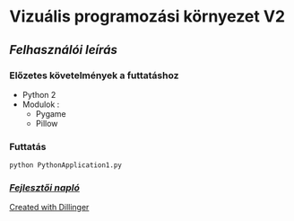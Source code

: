 # Vizuális programozási környezet V2

## _Felhasználói leírás_

### Előzetes követelmények a futtatáshoz
+ Python 2
+ Modulok :
    +  Pygame
    +  Pillow

### Futtatás

    python PythonApplication1.py 

### [_Fejlesztői napló_](changelog.md)
 

[Created with Dillinger](http://dillinger.io)
